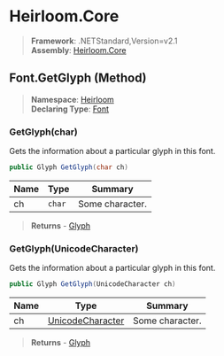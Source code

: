 # Heirloom.Core

> **Framework**: .NETStandard,Version=v2.1  
> **Assembly**: [Heirloom.Core][0]

## Font.GetGlyph (Method)

> **Namespace**: [Heirloom][0]  
> **Declaring Type**: [Font][1]

### GetGlyph(char)

Gets the information about a particular glyph in this font.

```cs
public Glyph GetGlyph(char ch)
```

| Name | Type   | Summary         |
|------|--------|-----------------|
| ch   | `char` | Some character. |

> **Returns** - [Glyph][2]

### GetGlyph(UnicodeCharacter)

Gets the information about a particular glyph in this font.

```cs
public Glyph GetGlyph(UnicodeCharacter ch)
```

| Name | Type                  | Summary         |
|------|-----------------------|-----------------|
| ch   | [UnicodeCharacter][3] | Some character. |

> **Returns** - [Glyph][2]

[0]: ../../../Heirloom.Core.md
[1]: ../Font.md
[2]: ../Glyph.md
[3]: ../UnicodeCharacter.md
